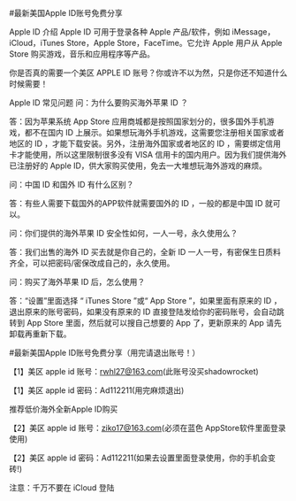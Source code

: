 #最新美国Apple ID账号免费分享

Apple ID 介绍
Apple ID 可用于登录各种 Apple 产品/软件，例如 iMessage，iCloud，iTunes Store，Apple Store，FaceTime。它允许 Apple 用户从 Apple Store 购买游戏，音乐和应用程序等产品。

你是否真的需要一个美区 APPLE ID 账号？你或许不以为然，只是你还不知道什么时候需要！

Apple ID 常见问题
问：为什么要购买海外苹果 ID ？

答：因为苹果系统 App Store 应用商城都是按照国家划分的，很多国外手机游戏，都不在国内 ID 上展示。如果想玩海外手机游戏，这需要您注册相关国家或者地区的 ID ，才能下载安装。另外，注册海外国家或者地区的 ID ，需要绑定信用卡才能使用，所以这里限制很多没有 VISA 信用卡的国内用户。因为我们提供海外已注册好的 Apple ID，供大家购买使用，免去一大堆想玩海外游戏的麻烦。

问：中国 ID 和国外 ID 有什么区别？

答：有些人需要下载国外的APP软件就需要国外的 ID ，一般的都是中国 ID 就可以。

问：你们提供的海外苹果 ID 安全性如何，一人一号，永久使用么？

答：我们出售的海外 ID 买去就是你自己的，全新 ID 一人一号，有密保生日质料齐全，可以把密码/密保改成自己的，永久使用。

问：购买了海外苹果 ID 后，怎么使用？

答：“设置”里面选择 “ iTunes Store ”或“ App Store ”，如果里面有原来的 ID ，退出原来的账号密码，如果没有原来的 ID 直接登陆发给你的密码账号，会自动跳转到 App Store 里面，然后就可以搜自己想要的 App 了，更新原来的 App 请先卸载再重新下载。

#最新美国Apple ID账号免费分享（用完请退出账号！）

【1】美区 apple id 账号：rwhl27@163.com(此账号没买shadowrocket)

【1】美区 apple id 密码：Ad112211(用完麻烦退出)

推荐低价海外全新Apple ID购买

【2】美区 apple id 账号：ziko17@163.com(必须在蓝色 AppStore软件里面登录使用)

【2】美区 apple id 密码：Ad112211(如果去设置里面登录使用，你的手机会变砖!)

注意：千万不要在 iCloud 登陆
